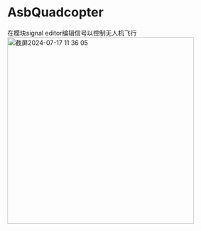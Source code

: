 # AsbQuadcopter
在模块signal editor编辑信号以控制无人机飞行
<img width="420" alt="截屏2024-07-17 11 36 05" src="https://github.com/user-attachments/assets/793bda7c-7caf-433e-860d-c882c4ea39bd">
